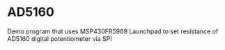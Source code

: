 # AD5160
Demo program that uses MSP430FR5969 Launchpad to set resistance of AD5160 digital potentiometer via SPI
